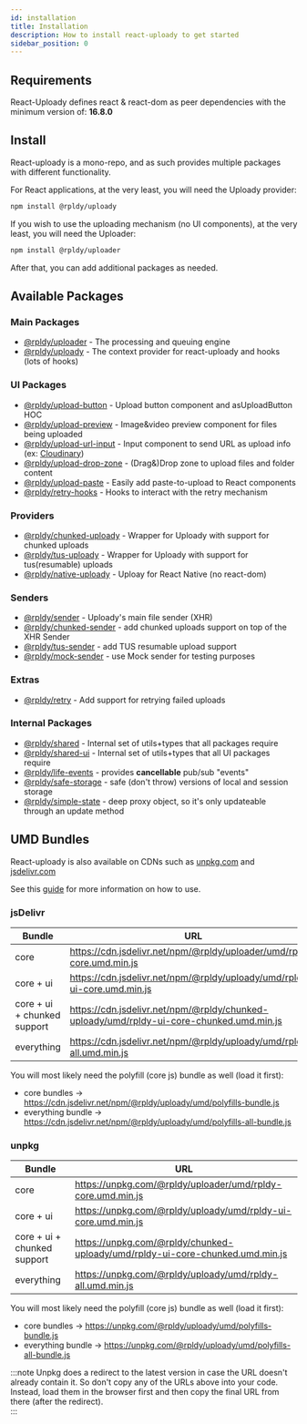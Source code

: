 ```yaml
---
id: installation
title: Installation
description: How to install react-uploady to get started
sidebar_position: 0
---
```


## Requirements

React-Uploady defines react & react-dom as peer dependencies with the minimum version of: __16.8.0__

## Install

React-uploady is a mono-repo, and as such provides multiple packages with different functionality.

For React applications, at the very least, you will need the Uploady provider:

```bash npm2yarn
npm install @rpldy/uploady
```

If you wish to use the uploading mechanism (no UI components), at the very least, you will need the Uploader:

```bash npm2yarn
npm install @rpldy/uploader
```

After that, you can add additional packages as needed.

## Available Packages

### Main Packages

* [@rpldy/uploader](../../packages/rpldy-uploader) - The processing and queuing engine
* [@rpldy/uploady](../../packages/rpldy-uploady) - The context provider for react-uploady and hooks (lots of hooks)

### UI Packages

* [@rpldy/upload-button](../../packages/rpldy-upload-button) - Upload button component and asUploadButton HOC
* [@rpldy/upload-preview](../../packages/rpldy-upload-preview) - Image&video preview component for files being uploaded
* [@rpldy/upload-url-input](../../packages/rpldy-upload-url-input) - Input component to send URL as upload info (ex: [Cloudinary](https://cloudinary.com/documentation/upload_images#auto_fetching_remote_images))
* [@rpldy/upload-drop-zone](../../packages/rpldy-upload-drop-zone) - (Drag&)Drop zone to upload files and folder content
* [@rpldy/upload-paste](../../packages/rpldy-upload-paste) - Easily add paste-to-upload to React components
* [@rpldy/retry-hooks](../../packages/rpldy-retry-hooks) - Hooks to interact with the retry mechanism

### Providers

* [@rpldy/chunked-uploady](../../packages/rpldy-chunked-uploady) - Wrapper for Uploady with support for chunked uploads
* [@rpldy/tus-uploady](../../packages/rpldy-tus-uploady) - Wrapper for Uploady with support for tus(resumable) uploads
* [@rpldy/native-uploady](../../packages/rpldy-native-uploady) - Uploay for React Native (no react-dom)

### Senders

* [@rpldy/sender](../../packages/rpldy-sender) - Uploady's main file sender (XHR)
* [@rpldy/chunked-sender](../../packages/rpldy-chunked-sender) - add chunked uploads support on top of the XHR Sender
* [@rpldy/tus-sender](../../packages/rpldy-tus-sender) - add TUS resumable upload support
* [@rpldy/mock-sender](../../packages/rpldy-mock-sender) - use Mock sender for testing purposes

### Extras

* [@rpldy/retry](../../packages/rpldy-retry) - Add support for retrying failed uploads

### Internal Packages

* [@rpldy/shared](../../packages/rpldy-shared) - Internal set of utils+types that all packages require
* [@rpldy/shared-ui](../../packages/rpldy-shared-ui) - Internal set of utils+types that all UI packages require
* [@rpldy/life-events](../../packages/rpldy-life-events) - provides **cancellable** pub/sub "events"
* [@rpldy/safe-storage](../../packages/rpldy-safe-storage) - safe (don't throw) versions of local and session storage
* [@rpldy/simple-state](../../packages/rpldy-simple-state) - deep proxy object, so it's only updateable through an update method


## UMD Bundles

React-uploady is also available on CDNs such as [unpkg.com](https://unpkg.com) and [jsdelivr.com](https://www.jsdelivr.com/)

See this [guide](../../guides/UMD) for more information on how to use.

### jsDelivr

| Bundle                        | URL
| ---------------------------- | ------------- 
| core                         | https://cdn.jsdelivr.net/npm/@rpldy/uploader/umd/rpldy-core.umd.min.js
| core + ui                    | https://cdn.jsdelivr.net/npm/@rpldy/uploady/umd/rpldy-ui-core.umd.min.js
| core + ui + chunked support  | https://cdn.jsdelivr.net/npm/@rpldy/chunked-uploady/umd/rpldy-ui-core-chunked.umd.min.js
| everything                   | https://cdn.jsdelivr.net/npm/@rpldy/uploady/umd/rpldy-all.umd.min.js

You will most likely need the polyfill (core js) bundle as well (load it first):

- core bundles -> https://cdn.jsdelivr.net/npm/@rpldy/uploady/umd/polyfills-bundle.js
- everything bundle -> https://cdn.jsdelivr.net/npm/@rpldy/uploady/umd/polyfills-all-bundle.js

### unpkg

| Bundle                        | URL
| ---------------------------- | ------------- 
| core                         | https://unpkg.com/@rpldy/uploader/umd/rpldy-core.umd.min.js
| core + ui                    | https://unpkg.com/@rpldy/uploady/umd/rpldy-ui-core.umd.min.js
| core + ui + chunked support  | https://unpkg.com/@rpldy/chunked-uploady/umd/rpldy-ui-core-chunked.umd.min.js
| everything                   | https://unpkg.com/@rpldy/uploady/umd/rpldy-all.umd.min.js

You will most likely need the polyfill (core js) bundle as well (load it first):

- core bundles -> https://unpkg.com/@rpldy/uploady/umd/polyfills-bundle.js
- everything bundle -> https://unpkg.com/@rpldy/uploady/umd/polyfills-all-bundle.js

:::note
Unpkg does a redirect to the latest version in case the URL doesn't already contain it. So don't copy any of the URLs above into your code.
Instead, load them in the browser first and then copy the final URL from there (after the redirect).  
:::
